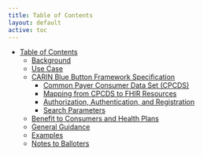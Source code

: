 ```yaml
---
title: Table of Contents
layout: default
active: toc
---
```


* <a href="toc.html">Table of Contents</a>
    * <a href="Background.html">Background</a>
    * <a href="Use_Case.html">Use Case</a>
    * <a href="CARIN_Blue_Button_Framework_Specification.html">CARIN Blue Button Framework Specification</a>
        * <a href="Common_Payer_Consumer_Data_Set_(CPCDS).html">Common Payer Consumer Data Set (CPCDS)</a>
        * <a href="Mapping_from_CPCDS_to_FHIR_Resources.html">Mapping from CPCDS to FHIR Resources</a>
        * <a href="Authorization,_Authentication,_and_Registration.html">Authorization, Authentication, and Registration</a>
        * <a href="Search_Parameters.html">Search Parameters</a>
    * <a href="Benefit_to_Consumers_and_Health_Plans.html">Benefit to Consumers and Health Plans</a>
    * <a href="General_Guidance.html">General Guidance</a>
    * <a href="Examples.html">Examples</a>
    * <a href="Notes_to_Balloters.html">Notes to Balloters </a>
